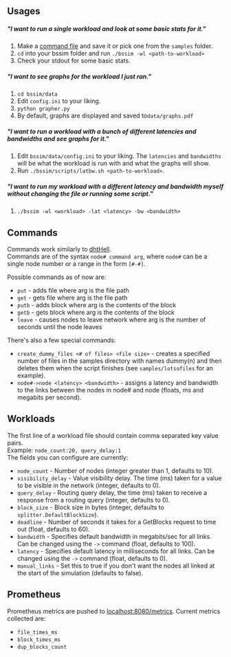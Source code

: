 ## Usages

##### "I want to run a single workload and look at some basic stats for it."
1.  Make a [command file](#workloads) and save it or pick one from the `samples` folder.
2.  `cd` into your bssim folder and run `./bssim -wl <path-to-workload>`
3.  Check your stdout for some basic stats.

##### "I want to see graphs for the workload I just ran."
1.  `cd bssim/data`
2.  Edit `config.ini` to your liking.
3.  `python grapher.py`
4.  By default, graphs are displayed and saved to`data/graphs.pdf`

##### "I want to run a workload with a bunch of different latencies and bandwidths and see graphs for it."
1.  Edit `bssim/data/config.ini` to your liking.  The `latencies` and `bandwidths` will be what the workload is run with and what the graphs will show.
2.  Run `./bssim/scripts/latbw.sh <path-to-workload>`.

##### "I want to run my workload with a different latency and bandwidth myself without changing the file or running some script."
1.  `./bssim -wl <workload> -lat <latency> -bw <bandwidth>`

## Commands
Commands work similarly to [dhtHell](https://github.com/whyrusleeping/dhtHell).  
Commands are of the syntax `node# command arg`, where `node#` can be a single node number or a range in the form `[#-#]`.

Possible commands as of now are:  

* `put` - adds file where arg is the file path  
* `get` - gets file where arg is the file path  
* `putb` - adds block where arg is the contents of the block  
* `getb` - gets block where arg is the contents of the block  
* `leave` - causes nodes to leave network where arg is the number of seconds until the node leaves

There's also a few special commands:
* `create_dummy_files <# of files> <file size>`  - creates a specified number of files in the samples directory with names dummy(n) and then deletes them when the script finishes (see `samples/lotsofiles` for an example).  
* `node#->node <latency> <bandwidth>` - assigns a latency and bandwidth to the links between the nodes in node# and node (floats, ms and megabits per second).

## Workloads<a name="workloads"></a>
The first line of a workload file should contain comma separated key value pairs.  
Example: `node_count:20, query_delay:1`  
The fields you can configure are currently:  

* `node_count` - Number of nodes (integer greater than 1, defaults to 10).  
* `visibility_delay` - Value visibility delay. The time (ms) taken for a value to be visible in the network (integer, defaults to 0).  
* `query_delay` - Routing query delay, the time (ms) taken to receive a response from a routing query (integer, defaults to 0).  
* `block_size` - Block size in bytes (integer, defaults to `splitter.DefaultBlockSize`).
* `deadline` - Number of seconds it takes for a GetBlocks request to time out (float, defaults to 60).
* `bandwidth` - Specifies default bandwidth in megabits/sec for all links.  Can be changed using the `->` command (float, defaults to 100).
* `latency` - Specifies default latency in milliseconds for all links.  Can be changed using the `->` command (float, defaults to  0).
* `manual_links` - Set this to true if you don't want the nodes all linked at the start of the simulation (defaults to false).

## Prometheus
Prometheus metrics are pushed to [localhost:8080/metrics](localhost:8080/metrics).
Current metrics collected are:
* `file_times_ms`
* `block_times_ms`
* `dup_blocks_count`
